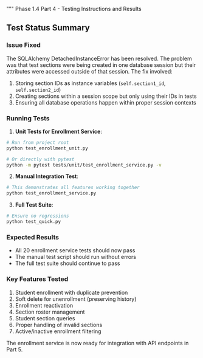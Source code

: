 """
Phase 1.4 Part 4 - Testing Instructions and Results

## Test Status Summary

### Issue Fixed
The SQLAlchemy DetachedInstanceError has been resolved. The problem was that test sections were being created in one database session but their attributes were accessed outside of that session. The fix involved:

1. Storing section IDs as instance variables (`self.section1_id`, `self.section2_id`)
2. Creating sections within a session scope but only using their IDs in tests
3. Ensuring all database operations happen within proper session contexts

### Running Tests

1. **Unit Tests for Enrollment Service**:
```bash
# Run from project root
python test_enrollment_unit.py

# Or directly with pytest
python -m pytest tests/unit/test_enrollment_service.py -v
```

2. **Manual Integration Test**:
```bash
# This demonstrates all features working together
python test_enrollment_service.py
```

3. **Full Test Suite**:
```bash
# Ensure no regressions
python test_quick.py
```

### Expected Results
- All 20 enrollment service tests should now pass
- The manual test script should run without errors
- The full test suite should continue to pass

### Key Features Tested
1. Student enrollment with duplicate prevention
2. Soft delete for unenrollment (preserving history)
3. Enrollment reactivation
4. Section roster management
5. Student section queries
6. Proper handling of invalid sections
7. Active/inactive enrollment filtering

The enrollment service is now ready for integration with API endpoints in Part 5.
